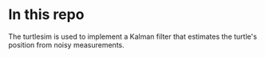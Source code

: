# In this repo
The turtlesim is used to implement a Kalman filter that estimates the turtle's position from noisy measurements.
